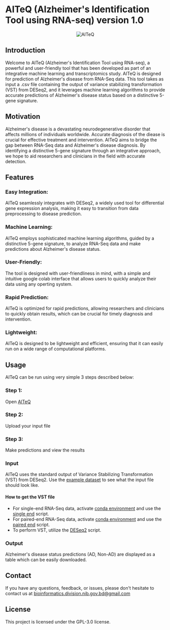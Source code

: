# AITeQ (Alzheimer's Identification Tool using RNA-seq) version 1.0
<p align="center">
<img src="https://github.com/ishtiaque-ahammad/AITeQ/assets/99262870/db431f92-6e04-4ab7-8a2f-0c861ebb98cd" alt="AITeQ" />
</p>

## Introduction
Welcome to AITeQ (Alzheimer's Identification Tool using RNA-seq), a powerful and user-friendly tool that has been developed as part of an integrative machine learning and transcriptomics study. AITeQ is designed for prediction of Alzheimer's disease from RNA-Seq data. This tool takes as input a .csv file containing the output of variance stabilizing transformation (VST) from DESeq2, and it leverages machine learning algorithms to provide accurate predictions of Alzheimer's disease status based on a distinctive 5-gene signature.

## Motivation
Alzheimer's disease is a devastating neurodegenerative disorder that affects millions of individuals worldwide. Accurate diagnosis of the diease is crucial for effective treatment and intervention. AITeQ aims to bridge the gap between RNA-Seq data and Alzheimer's disease diagnosis. By identifying a distinctive 5-gene signature through an integrative approach, we hope to aid researchers and clinicians in the field with accurate detection.

## Features
### Easy Integration: 
AITeQ seamlessly integrates with DESeq2, a widely used tool for differential gene expression analysis, making it easy to transition from data preprocessing to disease prediction.

### Machine Learning: 
AITeQ employs sophisticated machine learning algorithms, guided by a distinctive 5-gene signature, to analyze RNA-Seq data and make predictions about Alzheimer's disease status.

### User-Friendly: 
The tool is designed with user-friendliness in mind, with a simple and intuitive google colab interface that allows users to quickly analyze their data using any operting system.

### Rapid Prediction: 
AITeQ is optimized for rapid predictions, allowing researchers and clinicians to quickly obtain results, which can be crucial for timely diagnosis and intervention.

### Lightweight:
AITeQ is designed to be lightweight and efficient, ensuring that it can easily run on a wide range of computational platforms.

## Usage
AITeQ can be run using very simple 3 steps described below:

### Step 1: 
Open [AITeQ](https://colab.research.google.com/github/ishtiaque-ahammad/AITeQ/blob/main/AITeQ_user_version_1_0.ipynb)

### Step 2: 
Upload your input file

### Step 3: 
Make predictions and view the results

### Input
AITeQ uses the standard output of Variance Stabilizing Transformation (VST) from DESeq2.
Use the [example dataset](https://github.com/ishtiaque-ahammad/AITeQ/blob/main/example_dataset.csv) to see what the input file should look like.

#### How to get the VST file

- For single-end RNA-Seq data, activate [conda environment](https://github.com/ishtiaque-ahammad/AITeQ/blob/main/rna-seq.yml) and use the [single end](https://github.com/ishtiaque-ahammad/AITeQ/blob/main/single_end.sh) script.
- For paired-end RNA-Seq data, activate [conda environment](https://github.com/ishtiaque-ahammad/AITeQ/blob/main/rna-seq.yml) and use the [paired end](https://github.com/ishtiaque-ahammad/AITeQ/blob/main/single_end.sh) script.
- To perform VST, utilize the [DESeq2](https://github.com/ishtiaque-ahammad/AITeQ/blob/main/DESeq2.R) script.

### Output
Alzheimer's disease status predictions (AD, Non-AD) are displayed as a table which can be easily downloaded.

## Contact
If you have any questions, feedback, or issues, please don't hesitate to contact us at bioinformatics.division.nib.gov.bd@gmail.com

## License
This project is licensed under the GPL-3.0 license.
